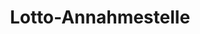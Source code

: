 ---
title: "Lotto-Annahmestelle"
url: /koethen-anhalt/lotto-annahmestelle-anhaltische-strasse/
shop: Lotterie
---